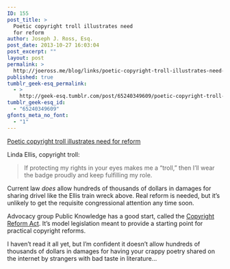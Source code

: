```yaml
---
ID: 155
post_title: >
  Poetic copyright troll illustrates need
  for reform
author: Joseph J. Ross, Esq.
post_date: 2013-10-27 16:03:04
post_excerpt: ""
layout: post
permalink: >
  http://joeross.me/blog/links/poetic-copyright-troll-illustrates-need-for-reform/
published: true
tumblr_geek-esq_permalink:
  - >
    http://geek-esq.tumblr.com/post/65240349609/poetic-copyright-troll-illustrates-need-for-reform
tumblr_geek-esq_id:
  - "65240349609"
gfonts_meta_no_font:
  - "1"
---
```

<a href='http://www.abajournal.com/mobile/mag_article/scorned_as_copyright_troll_poet_fights_back_in_verse'>Poetic copyright troll illustrates need for reform</a><div class="link_description"><p>Linda Ellis, copyright troll:</p>

<blockquote>
  <p>If protecting my rights
  in your eyes makes me a “troll,”
  then I’ll wear the badge proudly
  and keep fulfilling my role.</p>
</blockquote>

<p>Current law <em>does</em> allow hundreds of thousands of dollars in damages for sharing drivel like the Ellis train wreck above. Real reform is needed, but it&#8217;s unlikely to get the requisite congressional attention any time soon.</p>

<p>Advocacy group Public Knowledge has a good start, called the <a href="http://www.publicknowledge.org/cra/" target="_blank">Copyright Reform Act</a>. It&#8217;s model legislation meant to provide a starting point for practical copyright reforms.</p>

<p>I haven&#8217;t read it all yet, but I&#8217;m confident it doesn&#8217;t allow hundreds of thousands of dollars in damages for having your crappy poetry shared on the internet by strangers with bad taste in literature&#8230;</p></div>